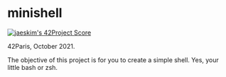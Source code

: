 # minishell

[![jaeskim's 42Project Score](https://badge42.herokuapp.com/api/project/lraffin/minishell)](https://github.com/JaeSeoKim/badge42)

42Paris, October 2021.

The objective of this project is for you to create a simple shell. Yes, your
little bash or zsh.
